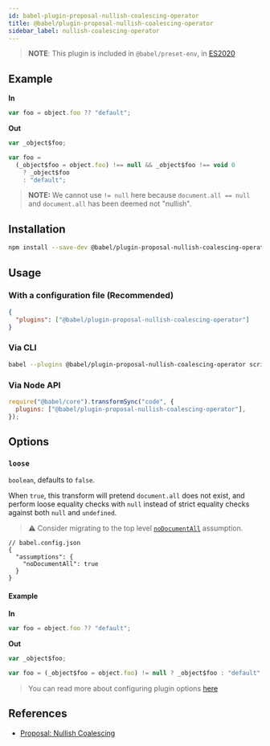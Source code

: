 ```yaml
---
id: babel-plugin-proposal-nullish-coalescing-operator
title: @babel/plugin-proposal-nullish-coalescing-operator
sidebar_label: nullish-coalescing-operator
---
```


> **NOTE**: This plugin is included in `@babel/preset-env`, in [ES2020](https://github.com/tc39/proposals/blob/master/finished-proposals.md)

## Example

**In**

```javascript
var foo = object.foo ?? "default";
```

**Out**

```javascript
var _object$foo;

var foo =
  (_object$foo = object.foo) !== null && _object$foo !== void 0
    ? _object$foo
    : "default";
```

> **NOTE:** We cannot use `!= null` here because `document.all == null` and
> `document.all` has been deemed not "nullish".

## Installation

```sh
npm install --save-dev @babel/plugin-proposal-nullish-coalescing-operator
```

## Usage

### With a configuration file (Recommended)

```json
{
  "plugins": ["@babel/plugin-proposal-nullish-coalescing-operator"]
}
```

### Via CLI

```sh
babel --plugins @babel/plugin-proposal-nullish-coalescing-operator script.js
```

### Via Node API

```javascript
require("@babel/core").transformSync("code", {
  plugins: ["@babel/plugin-proposal-nullish-coalescing-operator"],
});
```

## Options

### `loose`

`boolean`, defaults to `false`.

When `true`, this transform will pretend `document.all` does not exist,
and perform loose equality checks with `null` instead of strict equality checks
against both `null` and `undefined`.

> ⚠️ Consider migrating to the top level [`noDocumentAll`](assumptions.md#nodocumentall) assumption.

```jsonc
// babel.config.json
{
  "assumptions": {
    "noDocumentAll": true
  }
}
```

#### Example

**In**

```javascript
var foo = object.foo ?? "default";
```

**Out**

```javascript
var _object$foo;

var foo = (_object$foo = object.foo) != null ? _object$foo : "default";
```

> You can read more about configuring plugin options [here](https://babeljs.io/docs/en/plugins#plugin-options)

## References

- [Proposal: Nullish Coalescing](https://github.com/tc39-transfer/proposal-nullish-coalescing)
